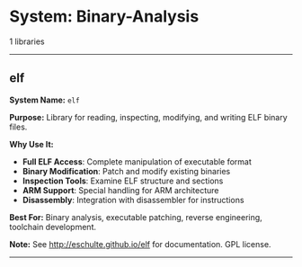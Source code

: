 # System: Binary-Analysis

1 libraries

---

## elf

**System Name:** `elf`

**Purpose:** Library for reading, inspecting, modifying, and writing ELF binary files.

**Why Use It:**
- **Full ELF Access**: Complete manipulation of executable format
- **Binary Modification**: Patch and modify existing binaries
- **Inspection Tools**: Examine ELF structure and sections
- **ARM Support**: Special handling for ARM architecture
- **Disassembly**: Integration with disassembler for instructions

**Best For:** Binary analysis, executable patching, reverse engineering, toolchain development.

**Note:** See http://eschulte.github.io/elf for documentation. GPL license.

---


